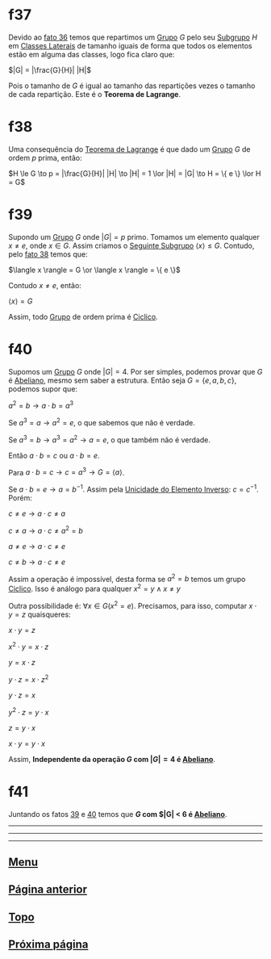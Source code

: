 # f37

Devido ao [fato 36](/page%203.md#f36) temos que repartimos um [Grupo](/page%201.md#f11) $G$ pelo seu [Subgrupo](/page%203.md#27) $H$ em [Classes Laterais](/page%203.md#34) de tamanho iguais de forma que todos os elementos estão em alguma das classes, logo fica claro que:

$|G| = |\frac{G}{H}| |H|$

Pois o tamanho de $G$ é igual ao tamanho das repartições vezes o tamanho de cada repartição. Este é o **Teorema de Lagrange**.

# f38

Uma consequência do [Teorema de Lagrange](#f37) é que dado um [Grupo](/page%201.md#f11) $G$ de ordem $p$ prima, então:

$H \le G \to p = |\frac{G}{H}| |H| \to |H| = 1 \lor |H| = |G| \to H = \{ e \} \lor H = G$

# f39

Supondo um [Grupo](/page%201.md#f11) $G$ onde $|G| = p$ primo. Tomamos um elemento qualquer $x \ne e$, onde $x \in G$. Assim criamos o [Seguinte Subgrupo](/page%203.md#30) $\langle x \rangle \le G$. Contudo, pelo [fato 38](#38) temos que:

$\langle x \rangle = G \or \langle x \rangle = \{ e \}$

Contudo $x \ne e$, então:

$\langle x \rangle = G$

Assim, todo [Grupo](/page%201.md#f11) de ordem prima é [Ciclico](#f26).

# f40

Supomos um [Grupo](/page%201.md#f11) $G$ onde $|G| = 4$. Por ser simples, podemos provar que $G$ é [Abeliano](/page%201.md#f14), mesmo sem saber a estrutura. Então seja $G = \{ e, a, b, c \}$, podemos supor que:

$a^2 = b \to a \cdot b = a^3$

Se $a^3 = a \to a^2 = e$, o que sabemos que não é verdade.

Se $a^3 = b \to a^3 = a^2 \to a = e$, o que também não é verdade.

Então $a \cdot b = c$ ou $a \cdot b = e$.

Para $a \cdot b = c \to c = a^3 \to G = \langle a \rangle$.

Se $a \cdot b = e \to a = b^{-1}$. Assim pela [Unicidade do Elemento Inverso](/page%201.md#f10): $c = c^{-1}$. Porém:

$c \ne e \to a \cdot c \ne a$

$c \ne a \to a \cdot c \ne a^2 = b$

$a \ne e \to a \cdot c \ne e$

$c \ne b \to a \cdot c \ne e$

Assim a operação é impossível, desta forma se $a^2 = b$ temos um grupo [Ciclico](#f26). Isso é análogo para qualquer $x^2 = y \land x \ne y$ 

Outra possibilidade é: $\forall x \in G (x^2 = e)$. Precisamos, para isso, computar $x \cdot y = z$ quaisqueres:

$x \cdot y = z$

$x^2 \cdot y = x \cdot z$

$y = x \cdot z$

$y \cdot z = x \cdot z^2$

$y \cdot z = x$

$y^2 \cdot z = y \cdot x$

$z = y \cdot x$

$x \cdot y  = y \cdot x$

Assim, **Independente da operação $G$ com $|G| = 4$ é [Abeliano](/page%201.md#f14)**.

# f41

Juntando os fatos [39](#f39) e [40](#f40) temos que **$G$ com $|G| < 6 é [Abeliano](/page%201.md#f14)**.

---
---
---

## [Menu](/readme.md)

## [Página anterior](/page%203.md)

## [Topo](#f37)

## [Próxima página](/page%205.md)